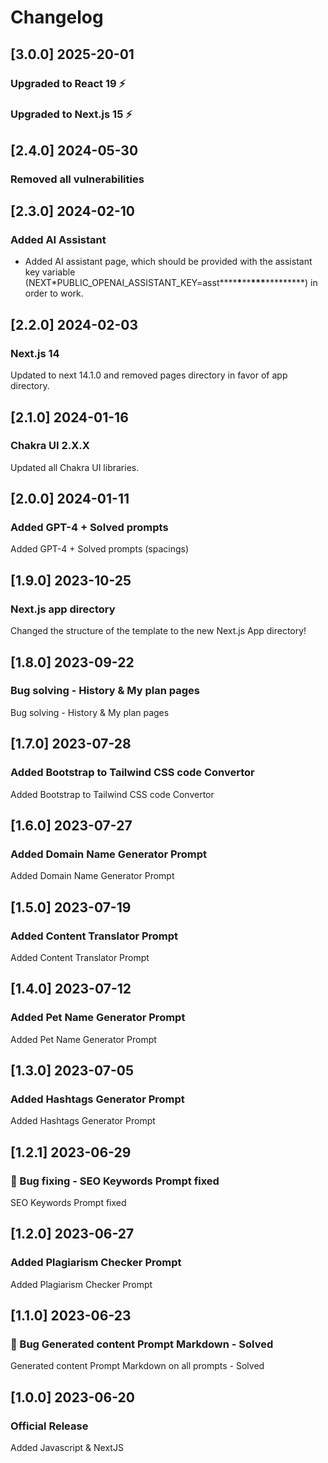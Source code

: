 # Changelog

## [3.0.0] 2025-20-01

### Upgraded to React 19 ⚡️

### Upgraded to Next.js 15 ⚡️

## [2.4.0] 2024-05-30

### Removed all vulnerabilities

## [2.3.0] 2024-02-10

### Added AI Assistant

- Added AI assistant page, which should be provided with the assistant key variable (NEXT\*PUBLIC_OPENAI_ASSISTANT_KEY=asst**\*\***\***\*\***\*\*\***\*\*\*\*\*\*\***) in order to work.

## [2.2.0] 2024-02-03

### Next.js 14

Updated to next 14.1.0 and removed pages directory in favor of app directory.

## [2.1.0] 2024-01-16

### Chakra UI 2.X.X

Updated all Chakra UI libraries.

## [2.0.0] 2024-01-11

### Added GPT-4 + Solved prompts

Added GPT-4 + Solved prompts (spacings)

## [1.9.0] 2023-10-25

### Next.js app directory

Changed the structure of the template to the new Next.js App directory!

## [1.8.0] 2023-09-22

### Bug solving - History & My plan pages

Bug solving - History & My plan pages

## [1.7.0] 2023-07-28

### Added Bootstrap to Tailwind CSS code Convertor

Added Bootstrap to Tailwind CSS code Convertor

## [1.6.0] 2023-07-27

### Added Domain Name Generator Prompt

Added Domain Name Generator Prompt

## [1.5.0] 2023-07-19

### Added Content Translator Prompt

Added Content Translator Prompt

## [1.4.0] 2023-07-12

### Added Pet Name Generator Prompt

Added Pet Name Generator Prompt

## [1.3.0] 2023-07-05

### Added Hashtags Generator Prompt

Added Hashtags Generator Prompt

## [1.2.1] 2023-06-29

### 🐛 Bug fixing - SEO Keywords Prompt fixed

SEO Keywords Prompt fixed

## [1.2.0] 2023-06-27

### Added Plagiarism Checker Prompt

Added Plagiarism Checker Prompt

## [1.1.0] 2023-06-23

### 🐛 Bug Generated content Prompt Markdown - Solved

Generated content Prompt Markdown on all prompts - Solved

## [1.0.0] 2023-06-20

### Official Release

Added Javascript & NextJS
